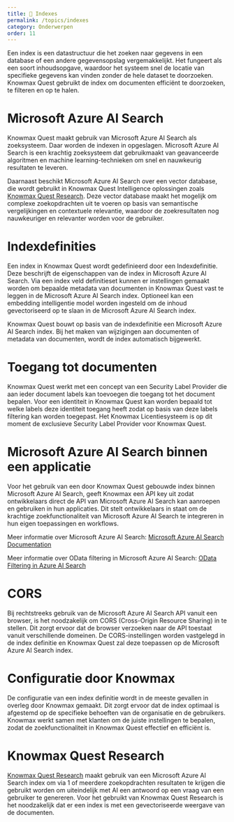 ```yaml
---
title: 🔎 Indexes
permalink: /topics/indexes
category: Onderwerpen
order: 11
---
```


Een index is een datastructuur die het zoeken naar gegevens in een database of een andere gegevensopslag vergemakkelijkt. Het fungeert als een soort inhoudsopgave, waardoor het systeem snel de locatie van specifieke gegevens kan vinden zonder de hele dataset te doorzoeken. Knowmax Quest gebruikt de index om documenten efficiënt te doorzoeken, te filteren en op te halen.

# Microsoft Azure AI Search
Knowmax Quest maakt gebruik van Microsoft Azure AI Search als zoeksysteem. Daar worden de indexen in opgeslagen. Microsoft Azure AI Search is een krachtig zoeksysteem dat gebruikmaakt van geavanceerde algoritmen en machine learning-technieken om snel en nauwkeurig resultaten te leveren.

Daarnaast beschikt Microsoft Azure AI Search over een vector database, die wordt gebruikt in Knowmax Quest Intelligence oplossingen zoals [Knowmax Quest Research](/topics/research). Deze vector database maakt het mogelijk om complexe zoekopdrachten uit te voeren op basis van semantische vergelijkingen en contextuele relevantie, waardoor de zoekresultaten nog nauwkeuriger en relevanter worden voor de gebruiker.

# Indexdefinities
Een index in Knowmax Quest wordt gedefinieerd door een Indexdefinitie. Deze beschrijft de eigenschappen van de index in Microsoft Azure AI Search. Via een index veld definitieset kunnen er instellingen gemaakt worden om bepaalde metadata van documenten in Knowmax Quest vast te leggen in de Microsoft Azure AI Search index. Optioneel kan een embedding intelligentie model worden ingesteld om de inhoud gevectoriseerd op te slaan in de Microsoft Azure AI Search index.

Knowmax Quest bouwt op basis van de indexdefinitie een Microsoft Azure AI Search index. Bij het maken van wijzigingen aan documenten of metadata van documenten, wordt de index automatisch bijgewerkt.

# Toegang tot documenten
Knowmax Quest werkt met een concept van een Security Label Provider die aan ieder document labels kan toevoegen die toegang tot het document bepalen. Voor een identiteit in Knowmax Quest kan worden bepaald tot welke labels deze identiteit toegang heeft zodat op basis van deze labels filtering kan worden toegepast. Het Knowmax Licentiesysteem is op dit moment de exclusieve Security Label Provider voor Knowmax Quest. 

# Microsoft Azure AI Search binnen een applicatie
Voor het gebruik van een door Knowmax Quest gebouwde index binnen Microsoft Azure AI Search, geeft Knowmax een API key uit zodat ontwikkelaars direct de API van Microsoft Azure AI Search kan aanroepen en gebruiken in hun applicaties. Dit stelt ontwikkelaars in staat om de krachtige zoekfunctionaliteit van Microsoft Azure AI Search te integreren in hun eigen toepassingen en workflows.

Meer informatie over Microsoft Azure AI Search: [Microsoft Azure AI Search Documentation](https://learn.microsoft.com/en-us/azure/search/)

Meer informatie over OData filtering in Microsoft Azure AI Search: [OData Filtering in Azure AI Search](https://learn.microsoft.com/en-us/azure/search/search-query-odata-filter)

# CORS
Bij rechtstreeks gebruik van de Microsoft Azure AI Search API vanuit een browser, is het noodzakelijk om CORS (Cross-Origin Resource Sharing) in te stellen. Dit zorgt ervoor dat de browser verzoeken naar de API toestaat vanuit verschillende domeinen. De CORS-instellingen worden vastgelegd in de index definitie en Knowmax Quest zal deze toepassen op de Microsoft Azure AI Search index.

# Configuratie door Knowmax
De configuratie van een index definitie wordt in de meeste gevallen in overleg door Knowmax gemaakt. Dit zorgt ervoor dat de index optimaal is afgestemd op de specifieke behoeften van de organisatie en de gebruikers. Knowmax werkt samen met klanten om de juiste instellingen te bepalen, zodat de zoekfunctionaliteit in Knowmax Quest effectief en efficiënt is.

# Knowmax Quest Research
[Knowmax Quest Research](/topics/research) maakt gebruik van een Microsoft Azure AI Search index om via 1 of meerdere zoekopdrachten resultaten te krijgen die gebruikt worden om uiteindelijk met AI een antwoord op een vraag van een gebruiker te genereren. Voor het gebruikt van Knowmax Quest Research is het noodzakelijk dat er een index is met een gevectoriseerde weergave van de documenten.